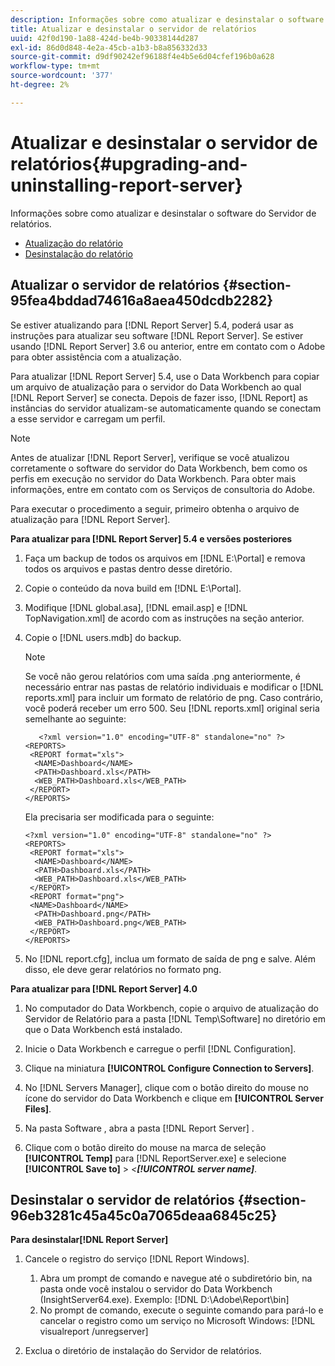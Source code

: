 ```yaml
---
description: Informações sobre como atualizar e desinstalar o software do Servidor de relatórios.
title: Atualizar e desinstalar o servidor de relatórios
uuid: 42f0d190-1a88-424d-be4b-90338144d287
exl-id: 86d0d848-4e2a-45cb-a1b3-b8a856332d33
source-git-commit: d9df90242ef96188f4e4b5e6d04cfef196b0a628
workflow-type: tm+mt
source-wordcount: '377'
ht-degree: 2%

---
```


# Atualizar e desinstalar o servidor de relatórios{#upgrading-and-uninstalling-report-server}

Informações sobre como atualizar e desinstalar o software do Servidor de relatórios.

* [Atualização do relatório](../../../home/c-rpt-oview/c-inst-rpt/c-upgrade-uninstall-rpt.md#section-95fea4bddad74616a8aea450dcdb2282)
* [Desinstalação do relatório](../../../home/c-rpt-oview/c-inst-rpt/c-upgrade-uninstall-rpt.md#section-96eb3281c45a45c0a7065deaa6845c25)

## Atualizar o servidor de relatórios {#section-95fea4bddad74616a8aea450dcdb2282}

Se estiver atualizando para [!DNL Report Server] 5.4, poderá usar as instruções para atualizar seu software [!DNL Report Server]. Se estiver usando [!DNL Report Server] 3.6 ou anterior, entre em contato com o Adobe para obter assistência com a atualização.

Para atualizar [!DNL Report Server] 5.4, use o Data Workbench para copiar um arquivo de atualização para o servidor do Data Workbench ao qual [!DNL Report Server] se conecta. Depois de fazer isso, [!DNL Report] as instâncias do servidor atualizam-se automaticamente quando se conectam a esse servidor e carregam um perfil.

>[!NOTE]
>
>Antes de atualizar [!DNL Report Server], verifique se você atualizou corretamente o software do servidor do Data Workbench, bem como os perfis em execução no servidor do Data Workbench. Para obter mais informações, entre em contato com os Serviços de consultoria do Adobe.

Para executar o procedimento a seguir, primeiro obtenha o arquivo de atualização para [!DNL Report Server].

**Para atualizar para  [!DNL Report Server] 5.4 e versões posteriores**

1. Faça um backup de todos os arquivos em [!DNL E:\Portal] e remova todos os arquivos e pastas dentro desse diretório.
1. Copie o conteúdo da nova build em [!DNL E:\Portal].
1. Modifique [!DNL global.asa], [!DNL email.asp] e [!DNL TopNavigation.xml] de acordo com as instruções na seção anterior.

1. Copie o [!DNL users.mdb] do backup.

   >[!NOTE]
   >
   >Se você não gerou relatórios com uma saída .png anteriormente, é necessário entrar nas pastas de relatório individuais e modificar o [!DNL reports.xml] para incluir um formato de relatório de png. Caso contrário, você poderá receber um erro 500. Seu [!DNL reports.xml] original seria semelhante ao seguinte:

   ```
      <?xml version="1.0" encoding="UTF-8" standalone="no" ?>
   <REPORTS>
    <REPORT format="xls">
     <NAME>Dashboard</NAME>
     <PATH>Dashboard.xls</PATH>
     <WEB_PATH>Dashboard.xls</WEB_PATH>
    </REPORT>
   </REPORTS>
   ```

   Ela precisaria ser modificada para o seguinte:

   ```
   <?xml version="1.0" encoding="UTF-8" standalone="no" ?>
   <REPORTS>
    <REPORT format="xls">
     <NAME>Dashboard</NAME>
     <PATH>Dashboard.xls</PATH>
     <WEB_PATH>Dashboard.xls</WEB_PATH>
    </REPORT>
    <REPORT format="png">
    <NAME>Dashboard</NAME>
     <PATH>Dashboard.png</PATH>
     <WEB_PATH>Dashboard.png</WEB_PATH>
    </REPORT>
   </REPORTS>
   ```

1. No [!DNL report.cfg], inclua um formato de saída de png e salve. Além disso, ele deve gerar relatórios no formato png.

**Para atualizar para  [!DNL Report Server] 4.0**

1. No computador do Data Workbench, copie o arquivo de atualização do Servidor de Relatório para a pasta [!DNL Temp\Software] no diretório em que o Data Workbench está instalado.
1. Inicie o Data Workbench e carregue o perfil [!DNL Configuration].
1. Clique na miniatura **[!UICONTROL Configure Connection to Servers]**.
1. No [!DNL Servers Manager], clique com o botão direito do mouse no ícone do servidor do Data Workbench e clique em **[!UICONTROL Server Files]**.

1. Na pasta Software , abra a pasta [!DNL Report Server] .
1. Clique com o botão direito do mouse na marca de seleção **[!UICONTROL Temp]** para [!DNL ReportServer.exe] e selecione **[!UICONTROL Save to]** > *&lt;**[!UICONTROL server name]***.

## Desinstalar o servidor de relatórios {#section-96eb3281c45a45c0a7065deaa6845c25}

**Para desinstalar[!DNL Report Server]**

1. Cancele o registro do serviço [!DNL Report Windows].

   1. Abra um prompt de comando e navegue até o subdiretório bin, na pasta onde você instalou o servidor do Data Workbench (InsightServer64.exe). Exemplo: [!DNL D:\Adobe\Report\bin]
   1. No prompt de comando, execute o seguinte comando para pará-lo e cancelar o registro como um serviço no Microsoft Windows: [!DNL visualreport /unregserver]

1. Exclua o diretório de instalação do Servidor de relatórios.
